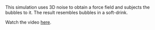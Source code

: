 This simulation uses 3D noise to obtain a force field and subjects the bubbles to it. The result resembles bubbles in a soft-drink.

Watch the video [here](https://drive.google.com/file/d/1KJqg0yaZ4u8S631CMsdmeHV8ysSq1OiL/view?usp=sharing).
